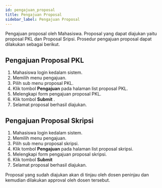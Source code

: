 ```yaml
---
id: pengajuan_proposal
title: Pengajuan Proposal
sidebar_label: Pengajuan Proposal
---
```


Pengajuan proposal oleh Mahasiswa. Proposal yang dapat diajukan yaitu proposal PKL dan Proposal Sripsi. Prosedur pengajuan proposal dapat dilakukan sebagai berikut.

## Pengajuan Proposal PKL

1.  Mahasiswa login kedalam sistem.
2.  Memilih menu pengajuan.
3.  Pilih sub menu proposal PKL.
4.  Klik tombol **Pengajuan** pada halaman list proposal PKL.
5.  Melengkapi form pengajuan proposal PKL.
6.  Klik tombol **Submit** .
7.  Selamat proposal berhasil diajukan.

## Pengajuan Proposal Skripsi

1.  Mahasiswa login kedalam sistem.
2.  Memilih menu pengajuan.
3.  Pilih sub menu proposal skripsi.
4.  Klik tombol **Pengajuan** pada halaman list proposal skripsi.
5.  Melengkapi form pengajuan proposal skripsi.
6.  Klik tombol **Submit**
7.  Selamat proposal berhasil diajukan.

Proposal yang sudah diajukan akan di tinjau oleh dosen peninjau dan kemudian dilakukan approval oleh dosen tersebut.

